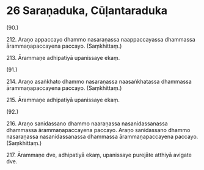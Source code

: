 

# 26 Saraṇaduka, Cūḷantaraduka


(90.)

212\. Araṇo appaccayo dhammo nasaraṇassa naappaccayassa dhammassa ārammaṇapaccayena paccayo. (Saṃkhittaṃ.)

213\. Ārammaṇe adhipatiyā upanissaye ekaṃ.

(91.)

214\. Araṇo asaṅkhato dhammo nasaraṇassa naasaṅkhatassa dhammassa ārammaṇapaccayena paccayo. (Saṃkhittaṃ.)

215\. Ārammaṇe adhipatiyā upanissaye ekaṃ.

(92.)

216\. Araṇo sanidassano dhammo naaraṇassa nasanidassanassa dhammassa ārammaṇapaccayena paccayo. Araṇo sanidassano dhammo nasaraṇassa nasanidassanassa dhammassa ārammaṇapaccayena paccayo. (Saṃkhittaṃ.)

217\. Ārammaṇe dve, adhipatiyā ekaṃ, upanissaye purejāte atthiyā avigate dve.




